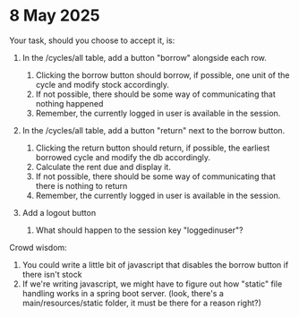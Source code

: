 # 8 May 2025

Your task, should you choose to accept it, is:

1. In the /cycles/all table, add a button "borrow" alongside each row.
    1. Clicking the borrow button should borrow, if possible, one unit of the cycle and modify stock accordingly.
    2. If not possible, there should be some way of communicating that nothing happened
    3. Remember, the currently logged in user is available in the session.

2. In the /cycles/all table, add a button "return" next to the borrow button.
    1. Clicking the return button should return, if possible, the earliest borrowed cycle and modify the db accordingly.
    2. Calculate the rent due and display it.
    3. If not possible, there should be some way of communicating that there is nothing to return
    4. Remember, the currently logged in user is available in the session.

3. Add a logout button
    1. What should happen to the session key "loggedinuser"?


Crowd wisdom:
1. You could write a little bit of javascript that disables the borrow button if there isn't stock
2. If we're writing javascript, we might have to figure out how "static" file handling works in a spring boot server. (look, there's a main/resources/static folder, it must be there for a reason right?)
